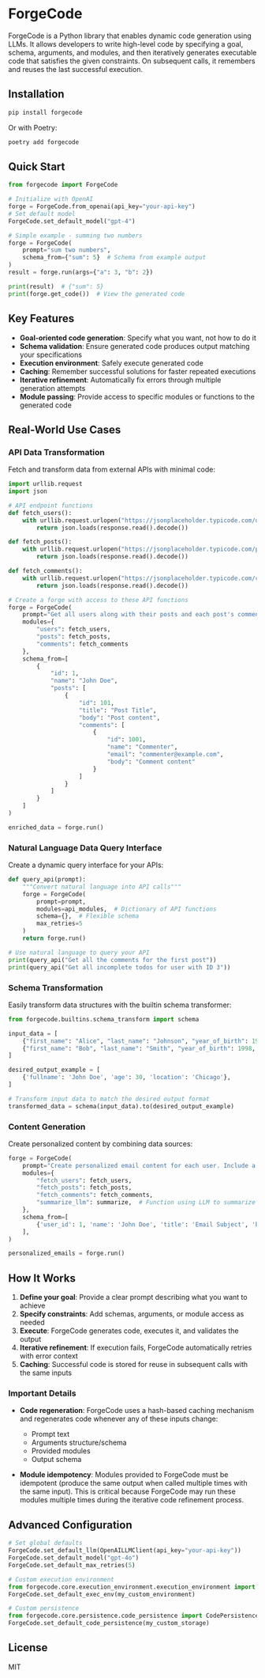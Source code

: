 # ForgeCode

ForgeCode is a Python library that enables dynamic code generation using LLMs. It allows developers to write high-level code by specifying a goal, schema, arguments, and modules, and then iteratively generates executable code that satisfies the given constraints. On subsequent calls, it remembers and reuses the last successful execution.

## Installation

```bash
pip install forgecode
```

Or with Poetry:

```bash
poetry add forgecode
```

## Quick Start

```python
from forgecode import ForgeCode

# Initialize with OpenAI
forge = ForgeCode.from_openai(api_key="your-api-key")
# Set default model
ForgeCode.set_default_model("gpt-4")

# Simple example - summing two numbers
forge = ForgeCode(
    prompt="sum two numbers",
    schema_from={"sum": 5}  # Schema from example output
)
result = forge.run(args={"a": 3, "b": 2})

print(result)  # {"sum": 5}
print(forge.get_code())  # View the generated code
```

## Key Features

- **Goal-oriented code generation**: Specify what you want, not how to do it
- **Schema validation**: Ensure generated code produces output matching your specifications
- **Execution environment**: Safely execute generated code
- **Caching**: Remember successful solutions for faster repeated executions
- **Iterative refinement**: Automatically fix errors through multiple generation attempts
- **Module passing**: Provide access to specific modules or functions to the generated code

## Real-World Use Cases

### API Data Transformation

Fetch and transform data from external APIs with minimal code:

```python
import urllib.request
import json

# API endpoint functions
def fetch_users():
    with urllib.request.urlopen("https://jsonplaceholder.typicode.com/users") as response:
        return json.loads(response.read().decode())

def fetch_posts():
    with urllib.request.urlopen("https://jsonplaceholder.typicode.com/posts") as response:
        return json.loads(response.read().decode())

def fetch_comments():
    with urllib.request.urlopen("https://jsonplaceholder.typicode.com/comments") as response:
        return json.loads(response.read().decode())

# Create a forge with access to these API functions
forge = ForgeCode(
    prompt="Get all users along with their posts and each post's comments.",
    modules={
        "users": fetch_users,
        "posts": fetch_posts,
        "comments": fetch_comments
    },
    schema_from=[
        {
            "id": 1,
            "name": "John Doe",
            "posts": [
                {
                    "id": 101,
                    "title": "Post Title",
                    "body": "Post content",
                    "comments": [
                        {
                            "id": 1001,
                            "name": "Commenter",
                            "email": "commenter@example.com",
                            "body": "Comment content"
                        }
                    ]
                }
            ]
        }
    ]
)

enriched_data = forge.run()
```

### Natural Language Data Query Interface

Create a dynamic query interface for your APIs:

```python
def query_api(prompt):
    """Convert natural language into API calls"""
    forge = ForgeCode(
        prompt=prompt,
        modules=api_modules,  # Dictionary of API functions
        schema={},  # Flexible schema
        max_retries=5
    )
    return forge.run()

# Use natural language to query your API
print(query_api("Get all the comments for the first post"))
print(query_api("Get all incomplete todos for user with ID 3"))
```

### Schema Transformation

Easily transform data structures with the builtin schema transformer:

```python
from forgecode.builtins.schema_transform import schema

input_data = [
    {"first_name": "Alice", "last_name": "Johnson", "year_of_birth": 1993, "location": "New York"},
    {"first_name": "Bob", "last_name": "Smith", "year_of_birth": 1998, "location": "San Francisco"},
]

desired_output_example = [
    {'fullname': 'John Doe', 'age': 30, 'location': 'Chicago'},
]

# Transform input data to match the desired output format
transformed_data = schema(input_data).to(desired_output_example)
```

### Content Generation

Create personalized content by combining data sources:

```python
forge = ForgeCode(
    prompt="Create personalized email content for each user. Include a summary of their posts and comments.",
    modules={
        "fetch_users": fetch_users,
        "fetch_posts": fetch_posts,
        "fetch_comments": fetch_comments,
        "summarize_llm": summarize,  # Function using LLM to summarize content
    },
    schema_from=[
        {'user_id': 1, 'name': 'John Doe', 'title': 'Email Subject', 'body': 'Email Body'},
    ],
)

personalized_emails = forge.run()
```

## How It Works

1. **Define your goal**: Provide a clear prompt describing what you want to achieve
2. **Specify constraints**: Add schemas, arguments, or module access as needed
3. **Execute**: ForgeCode generates code, executes it, and validates the output
4. **Iterative refinement**: If execution fails, ForgeCode automatically retries with error context
5. **Caching**: Successful code is stored for reuse in subsequent calls with the same inputs

### Important Details

- **Code regeneration**: ForgeCode uses a hash-based caching mechanism and regenerates code whenever any of these inputs change:
  - Prompt text
  - Arguments structure/schema
  - Provided modules
  - Output schema

- **Module idempotency**: Modules provided to ForgeCode must be idempotent (produce the same output when called multiple times with the same input). This is critical because ForgeCode may run these modules multiple times during the iterative code refinement process.

## Advanced Configuration

```python
# Set global defaults
ForgeCode.set_default_llm(OpenAILLMClient(api_key="your-api-key"))
ForgeCode.set_default_model("gpt-4o")
ForgeCode.set_default_max_retries(5)

# Custom execution environment
from forgecode.core.execution_environment.execution_environment import ExecutionEnvironment
ForgeCode.set_default_exec_env(my_custom_environment)

# Custom persistence
from forgecode.core.persistence.code_persistence import CodePersistence
ForgeCode.set_default_code_persistence(my_custom_storage)
```

## License

MIT